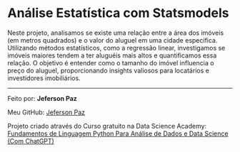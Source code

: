 # Análise Estatística com Statsmodels
Neste projeto, analisamos se existe uma relação entre a área dos imóveis (em metros quadrados) e o valor do aluguel em uma cidade específica. Utilizando métodos estatísticos, como a regressão linear, investigamos se imóveis maiores tendem a ter aluguéis mais altos e quantificamos essa relação. O objetivo é entender como o tamanho do imóvel influencia o preço do aluguel, proporcionando insights valiosos para locatários e investidores imobiliários.

---

Feito por: **Jeferson Paz**  

Meu GitHub: [Jeferson Paz](https://github.com/jeferson-paz)  

Projeto criado através do Curso gratuito na Data Science Academy: [Fundamentos de Linguagem Python Para Análise de Dados e Data Science (Com ChatGPT)](https://www.datascienceacademy.com.br)
